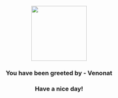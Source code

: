 <p align="center">
    <img src="https://raw.githubusercontent.com/PokeAPI/sprites/master/sprites/pokemon/48.png" width="150" height="150">
</p>
<h3 align="center">You have been greeted by - <b>Venonat</b></h3>
<h3 align="center">Have a nice day!</h3>
